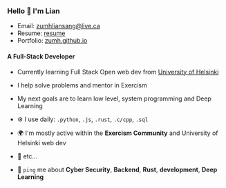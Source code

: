 ### Hello 👋 I'm Lian
- Email: zumhliansang@live.ca
- Resume: <a href="https://zumh.github.io/zumhller/zumhliansang_lungler_resume.pdf" target="_blank">resume</a>
- Portfolio: <a href="zumh.github.io" target="_blank">zumh.github.io</a>

#### A Full-Stack Developer
- Currently learning Full Stack Open web dev from [University of Helsinki](https://fullstackopen.com/en/)
- I help solve problems and mentor in Exercism
- My next goals are to learn low level, system programming and Deep Learning
  
- ⚙️ I use daily: `.python`, `.js`, `.rust`, `.c/cpp`, `.sql`
- 🌍 I'm mostly active within the **Exercism Community** and University of Helsinki web dev
- 💅 etc…
- 💬 `ping` me about **Cyber Security**, **Backend**, **Rust**, **development**, **Deep Learning**
